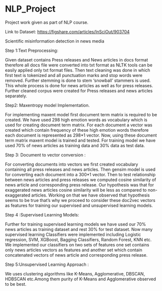 # NLP_Project
Project work given as part of NLP course.

Link to Dataset: https://figshare.com/articles/InSciOut/903704

Scientific misinformation detection in news media

Step 1:Text Preprocessing:

Given dataset contains Press releases and News articles in docs format therefore all docs file were converted into txt format as NLTK tools can be easily applied only txt format files. Then text cleaning was done in which first text is tokenized and all punctuation marks and stop words were removed. Further stemming is done to stem ‘snowball’ stammers is used. This whole process is done for news articles as well as for press releases. Further cleaned corpus were created for Press releases and news articles separately.

Step2: Maxentropy model Implementation.

For implementing maxent model first document term matrix is required to be created. We have used 298 high emotion words as vocabulary which is used for creating document term matrix. For each document a vector was created which contain frequency of these high emotion words therefore each document is represented as 298*1 vector. Now, using these document term matrix maxent model is trained and tested. For training model we have used 70% of news articles as training data and 30% data as test data.

Step 3: Document to vector conversion :

For converting documents into vectors we first created vocabulary containing all press releases and news articles. Then gensim model is used for converting each document into a 300*1 vector. Then to test relationship between news articles and press releases we computed cosine similarity of news article and corresponding press release. Our hypothesis was that for exaggerated news articles cosine similarity will be less as compared to non-exaggerated articles. Working on that we have observed that hypothesis seems to be true that’s why we proceed to consider these doc2vec vectors as features for training our supervised and unsupervised learning models.

Step 4 :Supervised Learning Models:

Further for training supervised learning models we have used our 70% news articles as training dataset and rest 30% for test dataset. Now many supervised learning Classifiers were implemented including Logistic regression, SVM, XGBoost, Bagging Classifiers, Random Forest, KNN etc. We implemented our classifiers on two sets of features one set contains only news articles vectors as features and another set which contain concatenated vectors of news article and corresponding press release.

Step 5:Unsupervised Learning Approach :

We uses clustering algorithms like K-Means, Agglomerative, DBSCAN, HDBSCAN etc.Among them purity of K-Means and Agglomerative observed to be best.
